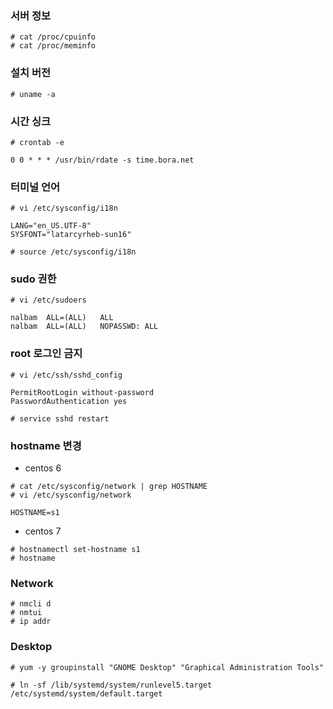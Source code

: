 ### 서버 정보
```
# cat /proc/cpuinfo
# cat /proc/meminfo
```

### 설치 버전
```
# uname -a
```

### 시간 싱크
```
# crontab -e

0 0 * * * /usr/bin/rdate -s time.bora.net
```

### 터미널 언어
```
# vi /etc/sysconfig/i18n

LANG="en_US.UTF-8"
SYSFONT="latarcyrheb-sun16"

# source /etc/sysconfig/i18n
```

### sudo 권한
```
# vi /etc/sudoers

nalbam  ALL=(ALL)   ALL
nalbam  ALL=(ALL)   NOPASSWD: ALL
```

### root 로그인 금지
```
# vi /etc/ssh/sshd_config

PermitRootLogin without-password
PasswordAuthentication yes

# service sshd restart
```

### hostname 변경

  * centos 6
```
# cat /etc/sysconfig/network | grep HOSTNAME
# vi /etc/sysconfig/network

HOSTNAME=s1
```

  * centos 7
```
# hostnamectl set-hostname s1
# hostname
```

### Network
```
# nmcli d
# nmtui
# ip addr
```

### Desktop
```
# yum -y groupinstall "GNOME Desktop" "Graphical Administration Tools"

# ln -sf /lib/systemd/system/runlevel5.target /etc/systemd/system/default.target
```
